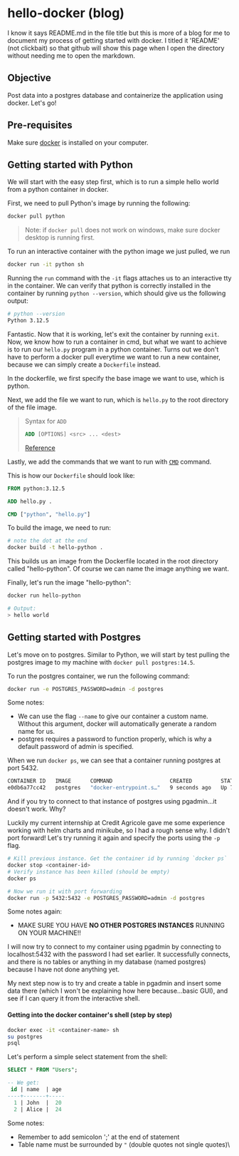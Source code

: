 # hello-docker (blog)
I know it says README.md in the file title but this is more of a blog for me to document my process of getting started with docker. I titled it 'README' (not clickbait) so that github will show this page when I open the directory without needing me to open the markdown. 

## Objective
Post data into a postgres database and containerize the application using docker. Let's go!

## Pre-requisites
Make sure [docker](https://docs.docker.com/desktop/install/mac-install/) is installed on your computer.

## Getting started with Python
We will start with the easy step first, which is to run a simple hello world from a python container in docker.

First, we need to pull Python's image by running the following:

```bash
docker pull python
```
> Note: if `docker pull` does not work on windows, make sure docker desktop is running first.


To run an interactive container with the python image we just pulled, we run 
```bash
docker run -it python sh
```
Running the `run` command with the `-it` flags attaches us to an interactive tty in the container. We can verify that python is correctly installed in the container by running `python --version`, which should give us the following output:
```bash
# python --version
Python 3.12.5
```
Fantastic. Now that it is working, let's exit the container by running `exit`. Now, we know how to run a container in cmd, but what we want to achieve is to run our `hello.py` program in a python container. Turns out we don't have to perform a docker pull everytime we want to run a new container, because we can simply create a `Dockerfile` instead.

In the dockerfile, we first specify the base image we want to use, which is python. 

Next, we add the file we want to run, which is `hello.py` to the root directory of the file image. 
>Syntax for `ADD`
>```dockerfile
>ADD [OPTIONS] <src> ... <dest>
>```
>[Reference](https://docs.docker.com/reference/dockerfile/#add)

Lastly, we add the commands that we want to run with [`CMD`](https://docs.docker.com/reference/dockerfile/#cmd) command.

This is how our `Dockerfile` should look like:
```dockerfile
FROM python:3.12.5

ADD hello.py .

CMD ["python", "hello.py"]
```

To build the image, we need to run:
```sh
# note the dot at the end
docker build -t hello-python .
```
This builds us an image from the Dockerfile located in the root directory called "hello-python". Of course we can name the image anything we want.

Finally, let's run the image "hello-python":
```sh
docker run hello-python

# Output:
> hello world
```

## Getting started with Postgres 
Let's move on to postgres. Similar to Python, we will start by test pulling the postgres image to my machine with `docker pull postgres:14.5`.

To run the postgres container, we run the following command:
```bash
docker run -e POSTGRES_PASSWORD=admin -d postgres
```
Some notes:
- We can use the flag `--name` to give our container a custom name. Without this argument, docker will automatically generate a random name for us.   
- postgres requires a password to function properly, which is why a default password of admin is specified.

When we run `docker ps`, we can see that a container running postgres at port 5432.

```bash
CONTAINER ID   IMAGE      COMMAND                  CREATED         STATUS         PORTS      NAMES
e0db6a77cc42   postgres   "docker-entrypoint.s…"   9 seconds ago   Up 7 seconds   5432/tcp   nice_mcclintock
```

And if you try to connect to that instance of postgres using pgadmin...it doesn't work. Why?

Luckily my current internship at Credit Agricole gave me some experience working with helm charts and minikube, so I had a rough sense why. I didn't port forward! Let's try running it again and specify the ports using the `-p` flag.

```bash
# Kill previous instance. Get the container id by running `docker ps`
docker stop <container-id>
# Verify instance has been killed (should be empty)
docker ps

# Now we run it with port forwarding
docker run -p 5432:5432 -e POSTGRES_PASSWORD=admin -d postgres
```

Some notes again: 
- MAKE SURE YOU HAVE **NO OTHER POSTGRES INSTANCES** RUNNING ON YOUR MACHINE!!

I will now try to connect to my container using pgadmin by connecting to localhost:5432 with the password I had set earlier. It successfully connects, and there is no tables or anything in my database (named postgres) because I have not done anything yet. 

My next step now is to try and create a table in pgadmin and insert some data there (which I won't be explaining how here because...basic GUI), and see if I can query it from the interactive shell. 

#### Getting into the docker container's shell (step by step)
```sh
docker exec -it <container-name> sh
su postgres
psql
```

Let's perform a simple select statement from the shell:
```sql
SELECT * FROM "Users";

-- We get: 
 id | name  | age 
----+-------+-----
  1 | John  |  20
  2 | Alice |  24
```

Some notes: 
- Remember to add semicolon ';' at the end of statement
- Table name must be surrounded by `"` (double quotes not single quotes)\
